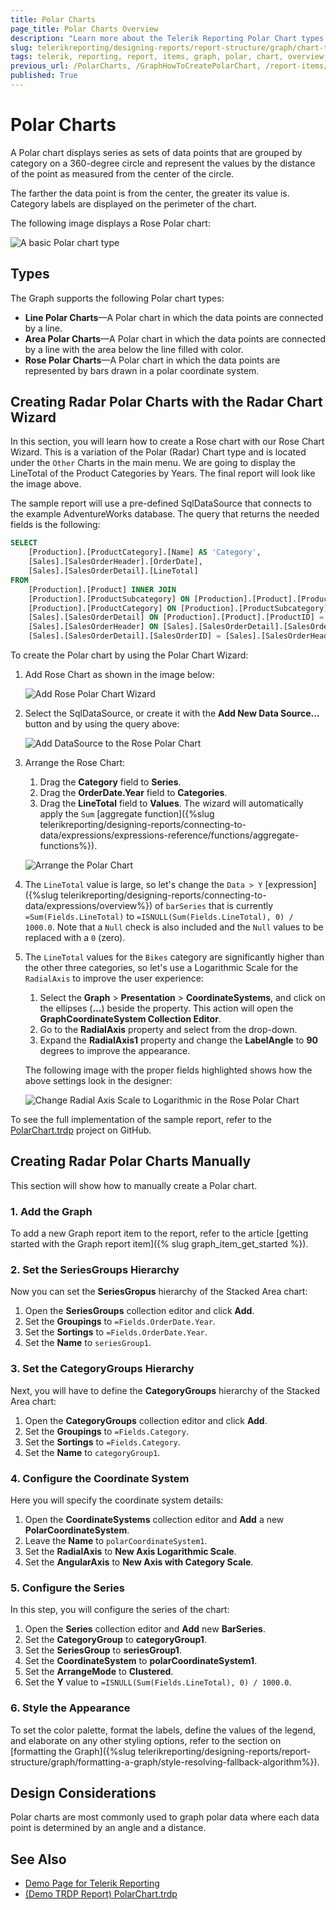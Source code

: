 ```yaml
---
title: Polar Charts
page_title: Polar Charts Overview
description: "Learn more about the Telerik Reporting Polar Chart types supported by the Graph report item."
slug: telerikreporting/designing-reports/report-structure/graph/chart-types/polar-charts/overview
tags: telerik, reporting, report, items, graph, polar, chart, overview, creating
previous_url: /PolarCharts, /GraphHowToCreatePolarChart, /report-items/graph/chart-types/polar-charts/overview, /report-items/graph/chart-types/polar-charts/how-to-create-polar-chart
published: True
---
```


# Polar Charts

A Polar chart displays series as sets of data points that are grouped by category on a 360-degree circle and represent the values by the distance of the point as measured from the center of the circle. 

The farther the data point is from the center, the greater its value is. Category labels are displayed on the perimeter of the chart. 

The following image displays a Rose Polar chart: 

![A basic Polar chart type](images/PolarChartWizardPreview.png)

## Types 

The Graph supports the following Polar chart types: 

* __Line Polar Charts__&mdash;A Polar chart in which the data points are connected by a line.
* __Area Polar Charts__&mdash;A Polar chart in which the data points are connected by a line with the area below the line filled with color.
* __Rose Polar Charts__&mdash;A Polar chart in which the data points are represented by bars drawn in a polar coordinate system.

## Creating Radar Polar Charts with the Radar Chart Wizard

In this section, you will learn how to create a Rose chart with our Rose Chart Wizard. This is a variation of the Polar (Radar) Chart type and is located under the `Other` Charts in the main menu.
We are going to display the LineTotal of the Product Categories by Years. The final report will look like the image above.

The sample report will use a pre-defined SqlDataSource that connects to the example AdventureWorks database. The query that returns the needed fields is the following:

````SQL
SELECT
	[Production].[ProductCategory].[Name] AS 'Category',
	[Sales].[SalesOrderHeader].[OrderDate],
	[Sales].[SalesOrderDetail].[LineTotal]
FROM
	[Production].[Product] INNER JOIN
	[Production].[ProductSubcategory] ON [Production].[Product].[ProductSubcategoryID] = [Production].[ProductSubcategory].[ProductSubcategoryID] INNER JOIN
	[Production].[ProductCategory] ON [Production].[ProductSubcategory].[ProductCategoryID] = [Production].[ProductCategory].[ProductCategoryID] INNER JOIN
	[Sales].[SalesOrderDetail] ON [Production].[Product].[ProductID] = [Sales].[SalesOrderDetail].[ProductID] INNER JOIN
	[Sales].[SalesOrderHeader] ON [Sales].[SalesOrderDetail].[SalesOrderID] = [Sales].[SalesOrderHeader].[SalesOrderID] AND [Sales].[SalesOrderDetail].[SalesOrderID] = [Sales].[SalesOrderHeader].[SalesOrderID] AND 
	[Sales].[SalesOrderDetail].[SalesOrderID] = [Sales].[SalesOrderHeader].[SalesOrderID]
````


To create the Polar chart by using the Polar Chart Wizard: 

1. Add Rose Chart as shown in the image below:

	![Add Rose Polar Chart Wizard](images/PolarChartWizardAdd.png)

1. Select the SqlDataSource, or create it with the **Add New Data Source...** button and by using the query above:

	![Add DataSource to the Rose Polar Chart](images/PolarChartWizardDataSource.png)

1. Arrange the Rose Chart:

	1. Drag the __Category__ field to **Series**.
	1. Drag the __OrderDate.Year__ field to **Categories**.
	1. Drag the __LineTotal__ field to **Values**. The wizard will automatically apply the `Sum` [aggregate function]({%slug telerikreporting/designing-reports/connecting-to-data/expressions/expressions-reference/functions/aggregate-functions%}).

	![Arrange the Polar Chart](images/PolarChartWizardArrangeFields.png)

1. The `LineTotal` value is large, so let's change the `Data > Y` [expression]({%slug telerikreporting/designing-reports/connecting-to-data/expressions/overview%}) of `barSeries` that is currently `=Sum(Fields.LineTotal)` to `=ISNULL(Sum(Fields.LineTotal), 0) / 1000.0`. Note that a `Null` check is also included and the `Null` values to be replaced with a `0` (zero).

1. The `LineTotal` values for the `Bikes` category are significantly higher than the other three categories, so let's use a Logarithmic Scale for the `RadialAxis` to improve the user experience:
	1. Select the **Graph** > **Presentation** > **CoordinateSystems**, and click on the ellipses (**...**) beside the property. This action will open the **GraphCoordinateSystem Collection Editor**.
	1. Go to the **RadialAxis** property and select **<New Axis with Logarithmic Scale>** from the drop-down.
	1. Expand the **RadialAxis1** property and change the **LabelAngle** to **90** degrees to improve the appearance.

	The following image with the proper fields highlighted shows how the above settings look in the designer:

	![Change Radial Axis Scale to Logarithmic in the Rose Polar Chart](images/PolarChartWizardRadialAxis.png)

To see the full implementation of the sample report, refer to the [PolarChart.trdp](https://github.com/telerik/reporting-samples/blob/master/graph-samples/PolarChart.trdp) project on GitHub. 

## Creating Radar Polar Charts Manually

This section will show how to manually create a Polar chart.

### 1. Add the Graph

To add a new Graph report item to the report, refer to the article [getting started with the Graph report item]({% slug graph_item_get_started %}).

### 2. Set the SeriesGroups Hierarchy

Now you can set the **SeriesGropus** hierarchy of the Stacked Area chart: 

1. Open the __SeriesGroups__ collection editor and click __Add__.
1. Set the __Groupings__ to `=Fields.OrderDate.Year`.
1. Set the __Sortings__ to `=Fields.OrderDate.Year`.
1. Set the __Name__ to `seriesGroup1`.

### 3. Set the CategoryGroups Hierarchy

Next, you will have to define the **CategoryGroups** hierarchy of the Stacked Area chart:

1. Open the __CategoryGroups__ collection editor and click __Add__.
1. Set the __Groupings__ to `=Fields.Category`.
1. Set the __Sortings__ to `=Fields.Category`.
1. Set the __Name__ to `categoryGroup1`. 

### 4. Configure the Coordinate System

Here you will specify the coordinate system details:

1. Open the __CoordinateSystems__ collection editor and __Add__ a new __PolarCoordinateSystem__.
1. Leave the __Name__ to `polarCoordinateSystem1`.
1. Set the __RadialAxis__ to __New Axis Logarithmic Scale__.
1. Set the __AngularAxis__ to __New Axis with Category Scale__.

### 5. Configure the Series

In this step, you will configure the series of the chart:

1. Open the __Series__ collection editor and __Add__ new __BarSeries__.
1. Set the __CategoryGroup__ to __categoryGroup1__.
1. Set the __SeriesGroup__ to __seriesGroup1__.
1. Set the __CoordinateSystem__ to __polarCoordinateSystem1__.
1. Set the __ArrangeMode__ to __Clustered__.
1. Set the __Y__ value to `=ISNULL(Sum(Fields.LineTotal), 0) / 1000.0`.

### 6. Style the Appearance

To set the color palette, format the labels, define the values of the legend, and elaborate on any other styling options, refer to the section on [formatting the Graph]({%slug telerikreporting/designing-reports/report-structure/graph/formatting-a-graph/style-resolving-fallback-algorithm%}).

## Design Considerations

Polar charts are most commonly used to graph polar data where each data point is determined by an angle and a distance.

## See Also 

* [Demo Page for Telerik Reporting](https://demos.telerik.com/reporting)
* [(Demo TRDP Report) PolarChart.trdp](https://github.com/telerik/reporting-samples/blob/master/graph-samples/PolarChart.trdp)
